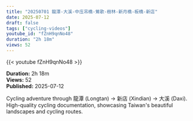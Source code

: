 ```yaml
---
title: "20250701 龍潭-大溪-中庒吊橋-鶯歌-樹林-新月橋-板橋-新店"
date: 2025-07-12
draft: false
tags: ["cycling-videos"]
youtube_id: "fZnH9qnNo48"
duration: "2h 18m"
views: 52
---
```


{{< youtube fZnH9qnNo48 >}}

**Duration:** 2h 18m  
**Views:** 52  
**Published:** 2025-07-12

Cycling adventure through 龍潭 (Longtan) → 新店 (Xindian) → 大溪 (Daxi). High-quality cycling documentation, showcasing Taiwan's beautiful landscapes and cycling routes.
